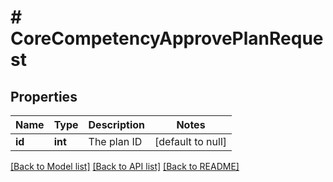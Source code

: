 # # CoreCompetencyApprovePlanRequest

## Properties

Name | Type | Description | Notes
------------ | ------------- | ------------- | -------------
**id** | **int** | The plan ID | [default to null]

[[Back to Model list]](../../README.md#models) [[Back to API list]](../../README.md#endpoints) [[Back to README]](../../README.md)
